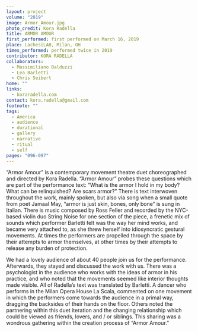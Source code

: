 ```yaml
---
layout: project
volume: "2019"
image: Armor_Amour.jpg
photo_credit: Kora Radella
title: ARMOR AMOUR
first_performed: first performed on March 16, 2019
place: LachesiLAB, Milan, OH
times_performed: performed twice in 2019
contributor: KORA RADELLA
collaborators:
  - Massimiliano Balduzzi
  - Lea Barletti
  - Chris Seibert
home: ""
links:
  - koraradella.com
contact: kora.radella@gmail.com
footnote: ""
tags:
  - America
  - audience
  - durational
  - gallery
  - narrative
  - ritual
  - self
pages: "096-097"
---
```


“Armor Amour” is a contemporary movement theatre duet choreographed and directed by Kora Radella. “Armor Amour” probes these questions which are part of the performance text: “What is the armor I hold in my body? What can be relinquished? Are scars armor?” There is text interwoven throughout the work, mainly spoken, but also via song when a small quote from poet Jamaal May, “armor is just skin, bones, only bone” is sung in Italian. There is music composed by Ross Feller and recorded by the NYC-based violin duo String Noise for one section of the piece, a frenetic mix of sounds which performer Barletti felt was the way her mind works, and became very attached to, as she threw herself into idiosyncratic gestural movements. At times the performers are propelled through the space by their attempts to armor themselves, at other times by their attempts to release any burden of protection.

We had a lovely audience of about 40 people join us for the performance. Afterwards, they stayed and discussed the work with us. There was a psychologist in the audience who works with the ideas of armor in his practice, and who noted that the movements seemed like interior thoughts made visible. All of Radella’s text was translated by Barletti. A dancer who performs in the Milan Opera House La Scala, commented on one movement in which the performers come towards the audience in a primal way, dragging the backsides of their hands on the floor. Others noted the partnering within this duet iteration and the changing relationship which could be viewed as friends, lovers, and / or siblings. This sharing was a wondrous gathering within the creation process of “Armor Amour.”
